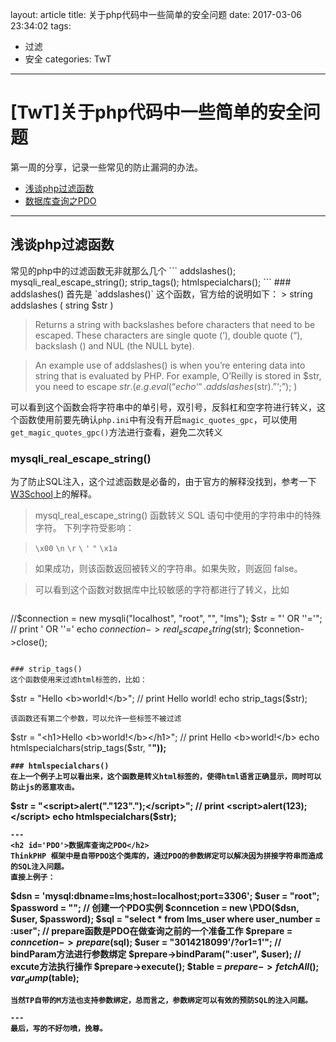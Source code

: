 layout: article
title: 关于php代码中一些简单的安全问题
date: 2017-03-06 23:34:02
tags:
- 过滤
- 安全
categories: TwT
---
# [TwT]关于php代码中一些简单的安全问题
第一周的分享，记录一些常见的防止漏洞的办法。
- [浅谈php过滤函数](#php)
- [数据库查询之PDO](#PDO)
---
<h2 id='php'>浅谈php过滤函数</h2>
常见的php中的过滤函数无非就那么几个
```
addslashes();
mysqli_real_escape_string();
strip_tags();
htmlspecialchars();
```
### addslashes()
首先是 `addslashes()` 这个函数，官方给的说明如下：
> string addslashes ( string $str )

> Returns a string with backslashes before characters that need to be escaped. These characters are single quote (‘), double quote (“), backslash () and NUL (the NULL byte).

> An example use of addslashes() is when you’re entering data into string that is evaluated by PHP. For example, O’Reilly is stored in $str, you need to escape $str. (e.g. eval(“echo ‘“.addslashes($str).”‘;”); )

可以看到这个函数会将字符串中的单引号，双引号，反斜杠和空字符进行转义，这个函数使用前要先确认`php.ini`中有没有开启`magic_quotes_gpc`，可以使用`get_magic_quotes_gpc()`方法进行查看，避免二次转义

### mysqli_real_escape_string()
为了防止SQL注入，这个过滤函数是必备的，由于官方的解释没找到，参考一下[W3School](http://www.w3school.com.cn/php/func_mysql_real_escape_string.asp)上的解释。
> mysql_real_escape_string() 函数转义 SQL 语句中使用的字符串中的特殊字符。
下列字符受影响：

> `\x00` `\n` `\r` `\` `'` `"` `\x1a`

> 如果成功，则该函数返回被转义的字符串。如果失败，则返回 false。

> 可以看到这个函数对数据库中比较敏感的字符都进行了转义，比如

> ```
//$connection = new mysqli("localhost", "root", "", "lms");
$str = "' OR ''='";
// print \' OR \'\'=\'
echo $connection->real_escape_string($str);
$connetion->close();
```

### strip_tags()
这个函数使用来过滤html标签的，比如：
```
$str = "Hello <b>world!</b>";
// print Hello world!
echo strip_tags($str);
```
该函数还有第二个参数，可以允许一些标签不被过滤
```
$str = "<h1>Hello <b>world!</b></h1>";
// print Hello <b>world!</b>
echo htmlspecialchars(strip_tags($str, "<b>"));
```
### htmlspecialchars()
在上一个例子上可以看出来，这个函数是转义html标签的，使得html语言正确显示，同时可以防止js的恶意攻击。
```
$str = "<script>alert("."123".");</script>";
// print <script>alert(123);</script>
echo htmlspecialchars($str);
```
---
<h2 id='PDO'>数据库查询之PDO</h2>
ThinkPHP 框架中是自带PDO这个类库的，通过PDO的参数绑定可以解决因为拼接字符串而造成的SQL注入问题。
直接上例子：
```
$dsn = 'mysql:dbname=lms;host=localhost;port=3306';
$user = "root";
$password = "";
// 创建一个PDO实例
$conncetion = new \PDO($dsn, $user, $password);
$sql = "select * from lms_user where user_number = :user";
// prepare函数是PDO在做查询之前的一个准备工作
$prepare = $conncetion->prepare($sql);
$user = "3014218099'/?or1=1'";
// bindParam方法进行参数绑定
$prepare->bindParam(":user", $user);
// excute方法执行操作
$prepare->execute();
$table = $prepare->fetchAll();
var_dump($table);
```
当然TP自带的M方法也支持参数绑定，总而言之，参数绑定可以有效的预防SQL的注入问题。

---
最后，写的不好勿喷，挽尊。
